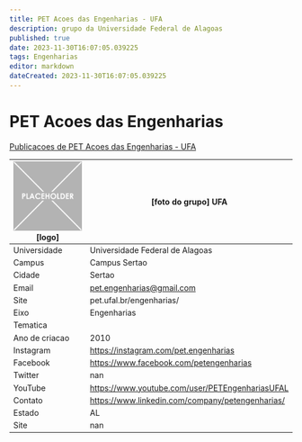 ```yaml
---
title: PET Acoes das Engenharias - UFA
description: grupo da Universidade Federal de Alagoas
published: true
date: 2023-11-30T16:07:05.039225
tags: Engenharias
editor: markdown
dateCreated: 2023-11-30T16:07:05.039225
---
```


# PET Acoes das Engenharias

[Publicacoes de PET Acoes das Engenharias - UFA](/atividade/13PETAcoesdasEngenhariasUFA/feed.md)

| ![placeholder.png](/placeholder.png) [logo] | [foto do grupo] UFA         |
| ------------------------------------------- | ------------------------------------------------- |
| Universidade                                | Universidade Federal de Alagoas      |
| Campus                                      | Campus Sertao            |
| Cidade                                      | Sertao             |
| Email                                       | pet.engenharias@gmail.com             |
| Site                                        | pet.ufal.br/engenharias/              |
| Eixo                                        | Engenharias              |
| Tematica                                    |           |
| Ano de criacao                              | 2010        |
| Instagram                                   | https://instagram.com/pet.engenharias         |
| Facebook                                    | https://www.facebook.com/petengenharias          |
| Twitter                                     | nan           |
| YouTube                                     | https://www.youtube.com/user/PETEngenhariasUFAL           |
| Contato                                     | https://www.linkedin.com/company/petengenharias/         |
| Estado                                      |  AL            |
| Site                                        | nan |
